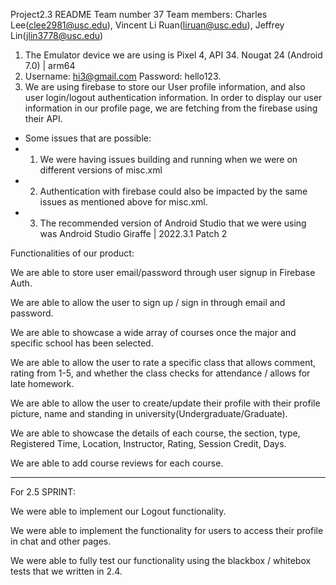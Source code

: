 ﻿Project2.3 README
Team number 37
Team members: Charles Lee(clee2981@usc.edu), Vincent Li Ruan(liruan@usc.edu), Jeffrey Lin(jlin3778@usc.edu)




1. The Emulator device we are using is Pixel 4, API 34. Nougat 24 (Android 7.0) | arm64
2. Username: hi3@gmail.com  Password: hello123.
3. We are using firebase to store our User profile information, and also user login/logout authentication information. In order to display our user information in our profile page, we are fetching from the firebase using their API. 
* Some issues that are possible:
* 1. We were having issues building and running when we were on different versions of misc.xml 
* 2. Authentication with firebase could also be impacted by the same issues as mentioned above for misc.xml. 
* 3. The recommended version of Android Studio that we were using was Android Studio Giraffe | 2022.3.1 Patch 2
        
Functionalities of our product:


We are able to store user email/password through user signup in Firebase Auth.


We are able to allow the user to sign up / sign in through email and password.


We are able to showcase a wide array of courses once the major and specific school has been selected.


We are able to allow the user to rate a specific class that allows comment, rating from 1-5, and whether the class checks for attendance / allows for late homework.


We are able to allow the user to create/update their profile with their profile picture, name and standing in university(Undergraduate/Graduate).


We are able to showcase the details of each course, the section, type, Registered Time, Location, Instructor, Rating, Session Credit, Days.


We are able to add course reviews for each course.


------------------------------------------------

For 2.5 SPRINT:


We were able to implement our Logout functionality.


We were able to implement the functionality for users to access their profile in chat and other pages.


We were able to fully test our functionality using the blackbox / whitebox tests that we written in 2.4.











